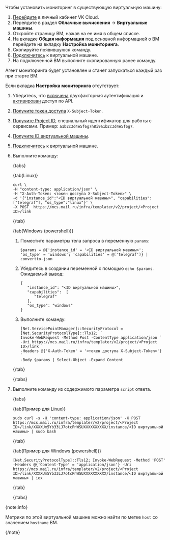 Чтобы установить мониторинг в существующую виртуальную машину:

1. [Перейдите](https://msk.cloud.vk.com/app) в личный кабинет VK Cloud.
1. Перейдите в раздел **Облачные вычисления** → **Виртуальные машины**.
1. Откройте страницу ВМ, нажав на ее имя в общем списке.
1. На вкладке **Общая информация** под основной информацией о ВМ перейдите на вкладку **Настройка мониторинга**.
1. Скопируйте появившуюся команду.
1. [Подключитесь](/ru/computing/iaas/instructions/vm/vm-connect) к виртуальной машине.
1. На подключенной ВМ выполните скопированную ранее команду.

Агент мониторинга будет установлен и станет запускаться каждый раз при старте ВМ.

Если вкладка **Настройка мониторинга** отсутствует:

1. Убедитесь, что [включена](/ru/tools-for-using-services/vk-cloud-account/instructions/account-manage/manage-2fa) двухфакторная аутентификация и [активирован](/ru/tools-for-using-services/api/rest-api/enable-api) доступ по API.
1. [Получите токен доступа](/ru/tools-for-using-services/api/rest-api/case-keystone-token) `X-Subject-Token`.
1. [Получите Project ID](/ru/tools-for-using-services/api/rest-api/endpoints#poluchenie_project_id), специальный идентификатор для работы с сервисами. Пример: `a1b2c3d4e5f6g7h8i9a1b2c3d4e5f6g7`.
1. [Получите ID виртуальной машины](/ru/computing/iaas/instructions/vm/vm-manage#poluchenie_id_virtualnoy_mashiny).
1. [Подключитесь](/ru/computing/iaas/instructions/vm/vm-connect) к виртуальной машине.
1. Выполните команду:

   {tabs}

   {tab(Linux)}

   ```console
   curl \
   -H "content-type: application/json" \
   -H "X-Auth-Token: <токен доступа X-Subject-Token>" \
   -d '{"instance_id":"<ID виртуальной машины>", "capabilities":["telegraf"], "os_type":"linux"}' \
   -X POST  https://mcs.mail.ru/infra/templater/v2/project/<Project ID>/link
   ```

   {/tab}

   {tab(Windows (powershell))}

   1. Поместите параметры тела запроса в переменную `params`:

      ```console
      $params = @{'instance_id' = '<ID виртуальной машины>'; 'os_type' = 'windows'; 'capabilities' = @('telegraf')} | convertto-json
      ```

   1. Убедитесь в создании переменной с помощью `echo $params`. Ожидаемый вывод:

      ```console
      {
         "instance_id": "<ID виртуальной машины>",
         "capabilities":  [
            "telegraf"
         ],
         "os_type": "windows"
      }
      ```

   1. Выполните команду:

      ```console
      [Net.ServicePointManager]::SecurityProtocol = [Net.SecurityProtocolType]::Tls12; `
      Invoke-WebRequest -Method Post -ContentType application/json `
      -Uri https://mcs.mail.ru/infra/templater/v2/project/<Project ID>/link `
      -Headers @{'X-Auth-Token' = '<токен доступа X-Subject-Token>'} `
      -Body $params | Select-Object -Expand Content
      ```

   {/tab}

   {/tabs}

1. Выполните команду из содержимого параметра `script` ответа.

   {tabs}

   {tab(Пример для Linux)}

   ```console
   sudo curl -s -H 'content-type: application/json' -X POST https://mcs.mail.ru/infra/templater/v2/project/<Project ID>/link/XXXXUm5Yb33LJ7otcPnWSUXXXXXXXXXX/instance/<ID виртуальной машины> | sudo bash
   ```

   {/tab}

   {tab(Пример для Windows (powershell))}

   ```console
   [Net.SecurityProtocolType]::Tls12; Invoke-WebRequest -Method 'POST' -Headers @{'Content-Type' = 'application/json'} -Uri https://mcs.mail.ru/infra/templater/v2/project/<Project ID>/link/XXXXUm5Yb33LJ7otcPnWSUXXXXXXXXXX/instance/<ID виртуальной машины> | iex
   ```

   {/tab}

   {/tabs}

{note:info}

Метрики по этой виртуальной машине можно найти по метке `host` со значением `hostname` ВМ.

{/note}
